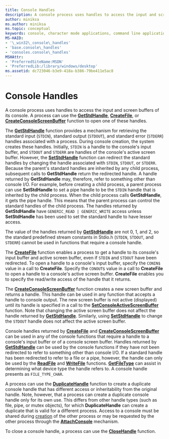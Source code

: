 ```yaml
---
title: Console Handles
description: A console process uses handles to access the input and screen buffers of its console, including the GetStdHandle, CreateFile, or CreateConsoleScreenBuffer functions.
author: miniksa
ms.author: miniksa
ms.topic: conceptual
keywords: console, character mode applications, command line applications, terminal applications, console api
MS-HAID:
- '\_win32\_console\_handles'
- 'base.console\_handles'
- 'consoles.console\_handles'
MSHAttr:
- 'PreferredSiteName:MSDN'
- 'PreferredLib:/library/windows/desktop'
ms.assetid: dc723046-b3e9-418a-b386-79be411e5ac8
---
```


# Console Handles


A console process uses handles to access the input and screen buffers of its console. A process can use the [**GetStdHandle**](getstdhandle.md), [**CreateFile**](https://msdn.microsoft.com/library/windows/desktop/aa363858), or [**CreateConsoleScreenBuffer**](createconsolescreenbuffer.md) function to open one of these handles.

The [**GetStdHandle**](getstdhandle.md) function provides a mechanism for retrieving the standard input (`STDIN`), standard output (`STDOUT`), and standard error (`STDERR`) handles associated with a process. During console creation, the system creates these handles. Initially, `STDIN` is a handle to the console's input buffer, and `STDOUT` and `STDERR` are handles of the console's active screen buffer. However, the [**SetStdHandle**](setstdhandle.md) function can redirect the standard handles by changing the handle associated with `STDIN`, `STDOUT`, or `STDERR`. Because the parent's standard handles are inherited by any child process, subsequent calls to **GetStdHandle** return the redirected handle. A handle returned by **GetStdHandle** may, therefore, refer to something other than console I/O. For example, before creating a child process, a parent process can use **SetStdHandle** to set a pipe handle to be the `STDIN` handle that is inherited by the child process. When the child process calls **GetStdHandle**, it gets the pipe handle. This means that the parent process can control the standard handles of the child process. The handles returned by **GetStdHandle** have `GENERIC_READ | GENERIC_WRITE` access unless **SetStdHandle** has been used to set the standard handle to have lesser access.

The value of the handles returned by [**GetStdHandle**](getstdhandle.md) are not 0, 1, and 2, so the standard predefined stream constants in Stdio.h (`STDIN`, `STDOUT`, and `STDERR`) cannot be used in functions that require a console handle.

The [**CreateFile**](https://msdn.microsoft.com/library/windows/desktop/aa363858) function enables a process to get a handle to its console's input buffer and active screen buffer, even if `STDIN` and `STDOUT` have been redirected. To open a handle to a console's input buffer, specify the `CONIN$` value in a call to **CreateFile**. Specify the `CONOUT$` value in a call to **CreateFile** to open a handle to a console's active screen buffer. **CreateFile** enables you to specify the read/write access of the handle that it returns.

The [**CreateConsoleScreenBuffer**](createconsolescreenbuffer.md) function creates a new screen buffer and returns a handle. This handle can be used in any function that accepts a handle to console output. The new screen buffer is not active (displayed) until its handle is specified in a call to the [**SetConsoleActiveScreenBuffer**](setconsoleactivescreenbuffer.md) function. Note that changing the active screen buffer does not affect the handle returned by [**GetStdHandle**](getstdhandle.md). Similarly, using [**SetStdHandle**](setstdhandle.md) to change the `STDOUT` handle does not affect the active screen buffer.

Console handles returned by [**CreateFile**](https://msdn.microsoft.com/library/windows/desktop/aa363858) and [**CreateConsoleScreenBuffer**](createconsolescreenbuffer.md) can be used in any of the console functions that require a handle to a console's input buffer or of a console screen buffer. Handles returned by [**GetStdHandle**](getstdhandle.md) can be used by the console functions if they have not been redirected to refer to something other than console I/O. If a standard handle has been redirected to refer to a file or a pipe, however, the handle can only be used by the [**ReadFile**](https://msdn.microsoft.com/library/windows/desktop/aa365467) and [**WriteFile**](https://msdn.microsoft.com/library/windows/desktop/aa365747) functions. [**GetFileType**](https://docs.microsoft.com/windows/win32/api/fileapi/nf-fileapi-getfiletype) can assist in determining what device type the handle refers to. A console handle presents as `FILE_TYPE_CHAR`.

A process can use the [**DuplicateHandle**](https://msdn.microsoft.com/library/windows/desktop/ms724251) function to create a duplicate console handle that has different access or inheritability from the original handle. Note, however, that a process can create a duplicate console handle only for its own use. This differs from other handle types (such as file, pipe, or mutex objects), for which **DuplicateHandle** can create a duplicate that is valid for a different process. 
Access to a console must be shared during [creation](creation-of-a-console.md) of the other process or may be requested by the other process through the [**AttachConsole**](attachconsole.md) mechanism.

To close a console handle, a process can use the [**CloseHandle**](https://msdn.microsoft.com/library/windows/desktop/ms724211) function.

 

 




